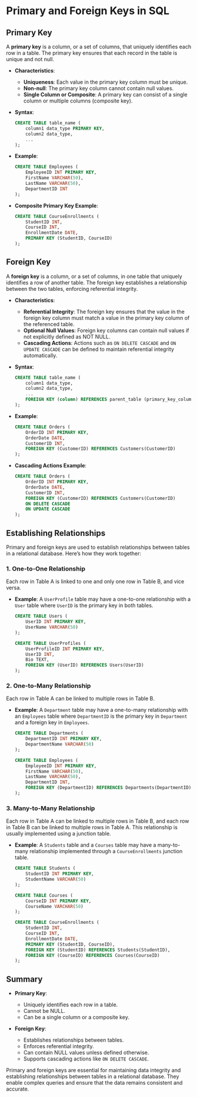 # Primary and Foreign Keys in SQL

## Primary Key

A **primary key** is a column, or a set of columns, that uniquely identifies each row in a table. The primary key ensures that each record in the table is unique and not null.

- **Characteristics**:
  - **Uniqueness**: Each value in the primary key column must be unique.
  - **Non-null**: The primary key column cannot contain null values.
  - **Single Column or Composite**: A primary key can consist of a single column or multiple columns (composite key).

- **Syntax**:
  ```sql
  CREATE TABLE table_name (
      column1 data_type PRIMARY KEY,
      column2 data_type,
      ...
  );
  ```

- **Example**:
  ```sql
  CREATE TABLE Employees (
      EmployeeID INT PRIMARY KEY,
      FirstName VARCHAR(50),
      LastName VARCHAR(50),
      DepartmentID INT
  );
  ```

- **Composite Primary Key Example**:
  ```sql
  CREATE TABLE CourseEnrollments (
      StudentID INT,
      CourseID INT,
      EnrollmentDate DATE,
      PRIMARY KEY (StudentID, CourseID)
  );
  ```

## Foreign Key

A **foreign key** is a column, or a set of columns, in one table that uniquely identifies a row of another table. The foreign key establishes a relationship between the two tables, enforcing referential integrity.

- **Characteristics**:
  - **Referential Integrity**: The foreign key ensures that the value in the foreign key column must match a value in the primary key column of the referenced table.
  - **Optional Null Values**: Foreign key columns can contain null values if not explicitly defined as NOT NULL.
  - **Cascading Actions**: Actions such as `ON DELETE CASCADE` and `ON UPDATE CASCADE` can be defined to maintain referential integrity automatically.

- **Syntax**:
  ```sql
  CREATE TABLE table_name (
      column1 data_type,
      column2 data_type,
      ...
      FOREIGN KEY (column) REFERENCES parent_table (primary_key_column)
  );
  ```

- **Example**:
  ```sql
  CREATE TABLE Orders (
      OrderID INT PRIMARY KEY,
      OrderDate DATE,
      CustomerID INT,
      FOREIGN KEY (CustomerID) REFERENCES Customers(CustomerID)
  );
  ```

- **Cascading Actions Example**:
  ```sql
  CREATE TABLE Orders (
      OrderID INT PRIMARY KEY,
      OrderDate DATE,
      CustomerID INT,
      FOREIGN KEY (CustomerID) REFERENCES Customers(CustomerID)
      ON DELETE CASCADE
      ON UPDATE CASCADE
  );
  ```

## Establishing Relationships

Primary and foreign keys are used to establish relationships between tables in a relational database. Here’s how they work together:

### 1. **One-to-One Relationship**
Each row in Table A is linked to one and only one row in Table B, and vice versa.

- **Example**: A `UserProfile` table may have a one-to-one relationship with a `User` table where `UserID` is the primary key in both tables.

  ```sql
  CREATE TABLE Users (
      UserID INT PRIMARY KEY,
      UserName VARCHAR(50)
  );

  CREATE TABLE UserProfiles (
      UserProfileID INT PRIMARY KEY,
      UserID INT,
      Bio TEXT,
      FOREIGN KEY (UserID) REFERENCES Users(UserID)
  );
  ```

### 2. **One-to-Many Relationship**
Each row in Table A can be linked to multiple rows in Table B.

- **Example**: A `Department` table may have a one-to-many relationship with an `Employees` table where `DepartmentID` is the primary key in `Department` and a foreign key in `Employees`.

  ```sql
  CREATE TABLE Departments (
      DepartmentID INT PRIMARY KEY,
      DepartmentName VARCHAR(50)
  );

  CREATE TABLE Employees (
      EmployeeID INT PRIMARY KEY,
      FirstName VARCHAR(50),
      LastName VARCHAR(50),
      DepartmentID INT,
      FOREIGN KEY (DepartmentID) REFERENCES Departments(DepartmentID)
  );
  ```

### 3. **Many-to-Many Relationship**
Each row in Table A can be linked to multiple rows in Table B, and each row in Table B can be linked to multiple rows in Table A. This relationship is usually implemented using a junction table.

- **Example**: A `Students` table and a `Courses` table may have a many-to-many relationship implemented through a `CourseEnrollments` junction table.

  ```sql
  CREATE TABLE Students (
      StudentID INT PRIMARY KEY,
      StudentName VARCHAR(50)
  );

  CREATE TABLE Courses (
      CourseID INT PRIMARY KEY,
      CourseName VARCHAR(50)
  );

  CREATE TABLE CourseEnrollments (
      StudentID INT,
      CourseID INT,
      EnrollmentDate DATE,
      PRIMARY KEY (StudentID, CourseID),
      FOREIGN KEY (StudentID) REFERENCES Students(StudentID),
      FOREIGN KEY (CourseID) REFERENCES Courses(CourseID)
  );
  ```

## Summary

- **Primary Key**:
  - Uniquely identifies each row in a table.
  - Cannot be NULL.
  - Can be a single column or a composite key.

- **Foreign Key**:
  - Establishes relationships between tables.
  - Enforces referential integrity.
  - Can contain NULL values unless defined otherwise.
  - Supports cascading actions like `ON DELETE CASCADE`.

Primary and foreign keys are essential for maintaining data integrity and establishing relationships between tables in a relational database. They enable complex queries and ensure that the data remains consistent and accurate.
